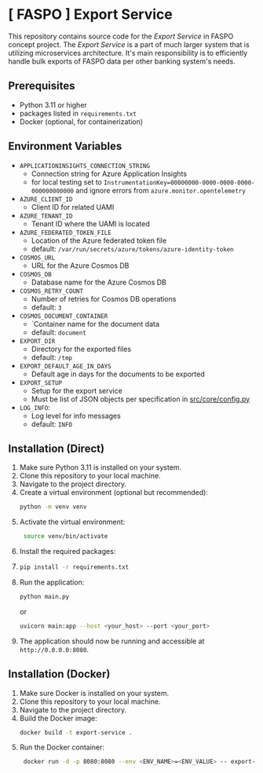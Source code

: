# [ FASPO ] Export Service

This repository contains source code for the _Export Service_ in FASPO concept project. The _Export Service_ is 
a part of much larger system that is utilizing microservices architecture. It's main responsibility is to efficiently
handle bulk exports of FASPO data per other banking system's needs.


## Prerequisites

* Python 3.11 or higher
* packages listed in `requirements.txt`
* Docker (optional, for containerization)

## Environment Variables

* `APPLICATIONINSIGHTS_CONNECTION_STRING`
  * Connection string for Azure Application Insights
  * for local testing set to `InstrumentationKey=00000000-0000-0000-0000-000000000000` and ignore errors from `azure.monitor.opentelemetry`
* `AZURE_CLIENT_ID`
  * Client ID for related UAMI
* `AZURE_TENANT_ID`
  * Tenant ID where the UAMI is located
* `AZURE_FEDERATED_TOKEN_FILE`
  * Location of the Azure federated token file
  * default: `/var/run/secrets/azure/tokens/azure-identity-token`
* `COSMOS_URL`
  * URL for the Azure Cosmos DB
* `COSMOS_DB`
  * Database name for the Azure Cosmos DB
* `COSMOS_RETRY_COUNT`
  * Number of retries for Cosmos DB operations
  * default: `3`
* `COSMOS_DOCUMENT_CONTAINER`
  * `Container name for the document data
  * default: `document`
* `EXPORT_DIR`
  * Directory for the exported files
  * default: `/tmp`
* `EXPORT_DEFAULT_AGE_IN_DAYS`
  * Default age in days for the documents to be exported
* `EXPORT_SETUP`
  * Setup for the export service
  * Must be list of JSON objects per specification in [src/core/config.py](src/core/config.py)
* `LOG_INFO`: 
  * Log level for info messages 
  * default: `INFO`

## Installation (Direct)

1. Make sure Python 3.11 is installed on your system.
2. Clone this repository to your local machine.
3. Navigate to the project directory.
4. Create a virtual environment (optional but recommended):
   ```bash
   python -m venv venv
   ```
5. Activate the virtual environment:
    ```bash
     source venv/bin/activate
     ```
6. Install the required packages:
7. ```bash
   pip install -r requirements.txt
   ```
9. Run the application:
   ```bash
   python main.py
   ```
   or
   ```bash
   uvicorn main:app --host <your_host> --port <your_port>
   ```
10. The application should now be running and accessible at `http://0.0.0.0:8080`.

## Installation (Docker)

1. Make sure Docker is installed on your system.
2. Clone this repository to your local machine.
3. Navigate to the project directory.
4. Build the Docker image:
   ```bash
   docker build -t export-service .
   ```
5. Run the Docker container:
   ```bash
    docker run -d -p 8080:8080 --env <ENV_NAME>=<ENV_VALUE> -- export-service
    ```
